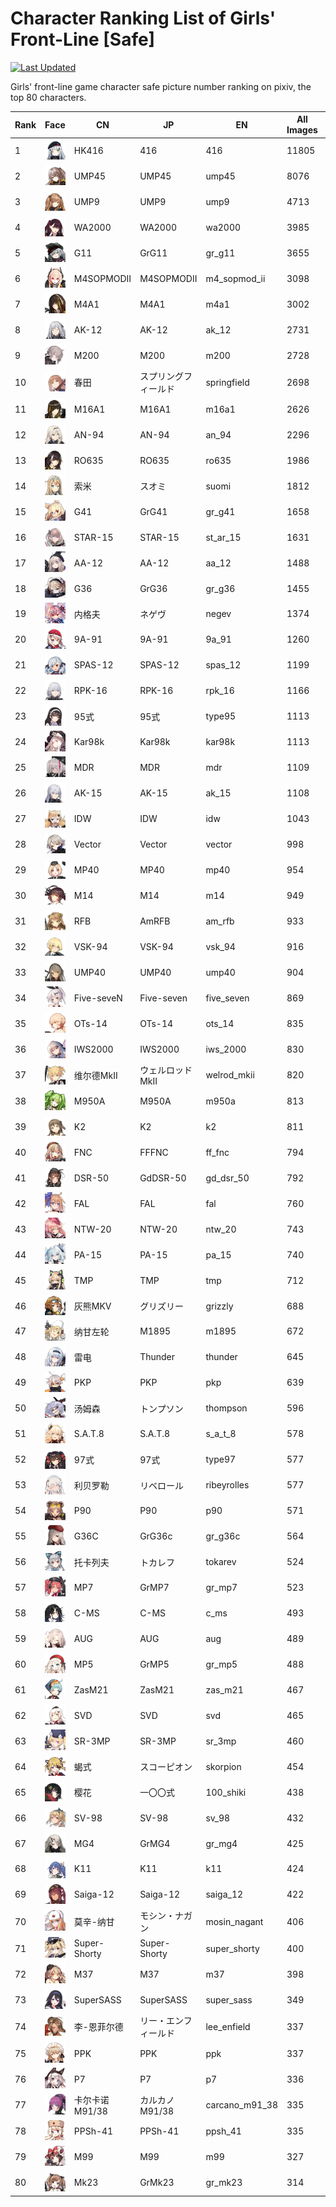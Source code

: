 # Character Ranking List of Girls' Front-Line [Safe]

[![Last Updated](https://img.shields.io/endpoint?url=https://gist.githubusercontent.com/narugo1992/254442dea2e77cf46366df97f499242f/raw/data_last_update.json)](https://huggingface.co/datasets/deepghs/game_characters)

Girls' front-line game character safe picture number ranking on pixiv, the top 80 characters. 

|   Rank | Face                                                | CN           | JP           | EN             |   All Images |   R18 Images |
|--------|-----------------------------------------------------|--------------|--------------|----------------|--------------|--------------|
|      1 | ![416](./images/logo_416.png)                       | HK416        | 416          | 416            |        11805 |         1629 |
|      2 | ![ump45](./images/logo_ump45.png)                   | UMP45        | UMP45        | ump45          |         8076 |          858 |
|      3 | ![ump9](./images/logo_ump9.png)                     | UMP9         | UMP9         | ump9           |         4713 |          448 |
|      4 | ![wa2000](./images/logo_wa2000.png)                 | WA2000       | WA2000       | wa2000         |         3985 |          515 |
|      5 | ![gr_g11](./images/logo_gr_g11.png)                 | G11          | GrG11        | gr_g11         |         3655 |          274 |
|      6 | ![m4_sopmod_ii](./images/logo_m4_sopmod_ii.png)     | M4SOPMODII   | M4SOPMODII   | m4_sopmod_ii   |         3098 |          251 |
|      7 | ![m4a1](./images/logo_m4a1.png)                     | M4A1         | M4A1         | m4a1           |         3002 |          266 |
|      8 | ![ak_12](./images/logo_ak_12.png)                   | AK-12        | AK-12        | ak_12          |         2731 |          336 |
|      9 | ![m200](./images/logo_m200.png)                     | M200         | M200         | m200           |         2728 |          308 |
|     10 | ![springfield](./images/logo_springfield.png)       | 春田           | スプリングフィールド   | springfield    |         2698 |          399 |
|     11 | ![m16a1](./images/logo_m16a1.png)                   | M16A1        | M16A1        | m16a1          |         2626 |          198 |
|     12 | ![an_94](./images/logo_an_94.png)                   | AN-94        | AN-94        | an_94          |         2296 |          214 |
|     13 | ![ro635](./images/logo_ro635.png)                   | RO635        | RO635        | ro635          |         1986 |          259 |
|     14 | ![suomi](./images/logo_suomi.png)                   | 索米           | スオミ          | suomi          |         1812 |          281 |
|     15 | ![gr_g41](./images/logo_gr_g41.png)                 | G41          | GrG41        | gr_g41         |         1658 |          260 |
|     16 | ![st_ar_15](./images/logo_st_ar_15.png)             | STAR-15      | STAR-15      | st_ar_15       |         1631 |          133 |
|     17 | ![aa_12](./images/logo_aa_12.png)                   | AA-12        | AA-12        | aa_12          |         1488 |          142 |
|     18 | ![gr_g36](./images/logo_gr_g36.png)                 | G36          | GrG36        | gr_g36         |         1455 |          143 |
|     19 | ![negev](./images/logo_negev.png)                   | 内格夫          | ネゲヴ          | negev          |         1374 |          183 |
|     20 | ![9a_91](./images/logo_9a_91.png)                   | 9A-91        | 9A-91        | 9a_91          |         1260 |          224 |
|     21 | ![spas_12](./images/logo_spas_12.png)               | SPAS-12      | SPAS-12      | spas_12        |         1199 |          215 |
|     22 | ![rpk_16](./images/logo_rpk_16.png)                 | RPK-16       | RPK-16       | rpk_16         |         1166 |          201 |
|     23 | ![type95](./images/logo_type95.png)                 | 95式          | 95式          | type95         |         1113 |          326 |
|     24 | ![kar98k](./images/logo_kar98k.png)                 | Kar98k       | Kar98k       | kar98k         |         1113 |           74 |
|     25 | ![mdr](./images/logo_mdr.png)                       | MDR          | MDR          | mdr            |         1109 |          112 |
|     26 | ![ak_15](./images/logo_ak_15.png)                   | AK-15        | AK-15        | ak_15          |         1108 |          187 |
|     27 | ![idw](./images/logo_idw.png)                       | IDW          | IDW          | idw            |         1043 |           43 |
|     28 | ![vector](./images/logo_vector.png)                 | Vector       | Vector       | vector         |          998 |          166 |
|     29 | ![mp40](./images/logo_mp40.png)                     | MP40         | MP40         | mp40           |          954 |          135 |
|     30 | ![m14](./images/logo_m14.png)                       | M14          | M14          | m14            |          949 |           69 |
|     31 | ![am_rfb](./images/logo_am_rfb.png)                 | RFB          | AmRFB        | am_rfb         |          933 |           77 |
|     32 | ![vsk_94](./images/logo_vsk_94.png)                 | VSK-94       | VSK-94       | vsk_94         |          916 |          303 |
|     33 | ![ump40](./images/logo_ump40.png)                   | UMP40        | UMP40        | ump40          |          904 |           73 |
|     34 | ![five_seven](./images/logo_five_seven.png)         | Five-seveN   | Five-seven   | five_seven     |          869 |          144 |
|     35 | ![ots_14](./images/logo_ots_14.png)                 | OTs-14       | OTs-14       | ots_14         |          835 |          114 |
|     36 | ![iws_2000](./images/logo_iws_2000.png)             | IWS2000      | IWS2000      | iws_2000       |          830 |           71 |
|     37 | ![welrod_mkii](./images/logo_welrod_mkii.png)       | 维尔德MkⅡ       | ウェルロッドMkII   | welrod_mkii    |          820 |          111 |
|     38 | ![m950a](./images/logo_m950a.png)                   | M950A        | M950A        | m950a          |          813 |           72 |
|     39 | ![k2](./images/logo_k2.png)                         | K2           | K2           | k2             |          811 |           83 |
|     40 | ![ff_fnc](./images/logo_ff_fnc.png)                 | FNC          | FFFNC        | ff_fnc         |          794 |           39 |
|     41 | ![gd_dsr_50](./images/logo_gd_dsr_50.png)           | DSR-50       | GdDSR-50     | gd_dsr_50      |          792 |          195 |
|     42 | ![fal](./images/logo_fal.png)                       | FAL          | FAL          | fal            |          760 |          132 |
|     43 | ![ntw_20](./images/logo_ntw_20.png)                 | NTW-20       | NTW-20       | ntw_20         |          743 |           68 |
|     44 | ![pa_15](./images/logo_pa_15.png)                   | PA-15        | PA-15        | pa_15          |          740 |          161 |
|     45 | ![tmp](./images/logo_tmp.png)                       | TMP          | TMP          | tmp            |          712 |           89 |
|     46 | ![grizzly](./images/logo_grizzly.png)               | 灰熊MKV        | グリズリー        | grizzly        |          688 |          118 |
|     47 | ![m1895](./images/logo_m1895.png)                   | 纳甘左轮         | M1895        | m1895          |          672 |           56 |
|     48 | ![thunder](./images/logo_thunder.png)               | 雷电           | Thunder      | thunder        |          645 |           51 |
|     49 | ![pkp](./images/logo_pkp.png)                       | PKP          | PKP          | pkp            |          639 |           84 |
|     50 | ![thompson](./images/logo_thompson.png)             | 汤姆森          | トンプソン        | thompson       |          596 |           65 |
|     51 | ![s_a_t_8](./images/logo_s_a_t_8.png)               | S.A.T.8      | S.A.T.8      | s_a_t_8        |          578 |           37 |
|     52 | ![type97](./images/logo_type97.png)                 | 97式          | 97式          | type97         |          577 |          144 |
|     53 | ![ribeyrolles](./images/logo_ribeyrolles.png)       | 利贝罗勒         | リベロール        | ribeyrolles    |          577 |           36 |
|     54 | ![p90](./images/logo_p90.png)                       | P90          | P90          | p90            |          571 |           66 |
|     55 | ![gr_g36c](./images/logo_gr_g36c.png)               | G36C         | GrG36c       | gr_g36c        |          564 |           82 |
|     56 | ![tokarev](./images/logo_tokarev.png)               | 托卡列夫         | トカレフ         | tokarev        |          524 |           65 |
|     57 | ![gr_mp7](./images/logo_gr_mp7.png)                 | MP7          | GrMP7        | gr_mp7         |          523 |           51 |
|     58 | ![c_ms](./images/logo_c_ms.png)                     | C-MS         | C-MS         | c_ms           |          493 |           34 |
|     59 | ![aug](./images/logo_aug.png)                       | AUG          | AUG          | aug            |          489 |           35 |
|     60 | ![gr_mp5](./images/logo_gr_mp5.png)                 | MP5          | GrMP5        | gr_mp5         |          488 |           48 |
|     61 | ![zas_m21](./images/logo_zas_m21.png)               | ZasM21       | ZasM21       | zas_m21        |          467 |           21 |
|     62 | ![svd](./images/logo_svd.png)                       | SVD          | SVD          | svd            |          465 |           38 |
|     63 | ![sr_3mp](./images/logo_sr_3mp.png)                 | SR-3MP       | SR-3MP       | sr_3mp         |          460 |           72 |
|     64 | ![skorpion](./images/logo_skorpion.png)             | 蝎式           | スコーピオン       | skorpion       |          454 |           28 |
|     65 | ![100_shiki](./images/logo_100_shiki.png)           | 樱花           | 一〇〇式         | 100_shiki      |          438 |           18 |
|     66 | ![sv_98](./images/logo_sv_98.png)                   | SV-98        | SV-98        | sv_98          |          432 |           27 |
|     67 | ![gr_mg4](./images/logo_gr_mg4.png)                 | MG4          | GrMG4        | gr_mg4         |          425 |           19 |
|     68 | ![k11](./images/logo_k11.png)                       | K11          | K11          | k11            |          424 |           60 |
|     69 | ![saiga_12](./images/logo_saiga_12.png)             | Saiga-12     | Saiga-12     | saiga_12       |          422 |           73 |
|     70 | ![mosin_nagant](./images/logo_mosin_nagant.png)     | 莫辛-纳甘        | モシン・ナガン      | mosin_nagant   |          406 |           70 |
|     71 | ![super_shorty](./images/logo_super_shorty.png)     | Super-Shorty | Super-Shorty | super_shorty   |          400 |           47 |
|     72 | ![m37](./images/logo_m37.png)                       | M37          | M37          | m37            |          398 |           87 |
|     73 | ![super_sass](./images/logo_super_sass.png)         | SuperSASS    | SuperSASS    | super_sass     |          349 |           32 |
|     74 | ![lee_enfield](./images/logo_lee_enfield.png)       | 李-恩菲尔德       | リー・エンフィールド   | lee_enfield    |          337 |           45 |
|     75 | ![ppk](./images/logo_ppk.png)                       | PPK          | PPK          | ppk            |          337 |           39 |
|     76 | ![p7](./images/logo_p7.png)                         | P7           | P7           | p7             |          336 |           32 |
|     77 | ![carcano_m91_38](./images/logo_carcano_m91_38.png) | 卡尔卡诺M91/38   | カルカノM91/38   | carcano_m91_38 |          335 |           34 |
|     78 | ![ppsh_41](./images/logo_ppsh_41.png)               | PPSh-41      | PPSh-41      | ppsh_41        |          335 |           29 |
|     79 | ![m99](./images/logo_m99.png)                       | M99          | M99          | m99            |          327 |           55 |
|     80 | ![gr_mk23](./images/logo_gr_mk23.png)               | Mk23         | GrMk23       | gr_mk23        |          314 |           36 |
